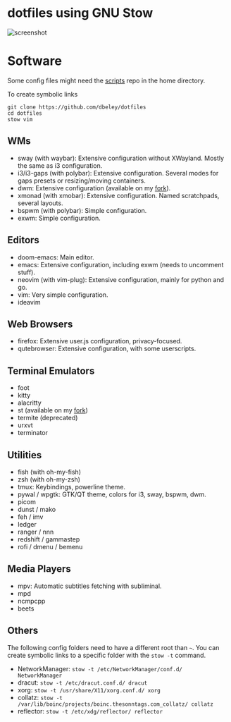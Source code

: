 # dotfiles using GNU Stow

![screenshot](https://raw.githubusercontent.com/dbeley/dotfiles/master/screenshot.png)

# Software

Some config files might need the [scripts](https://github.com/dbeley/scripts) repo in the home directory.

To create symbolic links
```
git clone https://github.com/dbeley/dotfiles
cd dotfiles
stow vim
```

## WMs

* sway (with waybar): Extensive configuration without XWayland. Mostly the same as i3 configuration.
* i3/i3-gaps (with polybar): Extensive configuration. Several modes for gaps presets or resizing/moving containers.
* dwm: Extensive configuration (available on my [fork](https://github.com/dbeley/dwm)).
* xmonad (with xmobar): Extensive configuration. Named scratchpads, several layouts.
* bspwm (with polybar): Simple configuration.
* exwm: Simple configuration.

## Editors

* doom-emacs: Main editor.
* emacs: Extensive configuration, including exwm (needs to uncomment stuff).
* neovim (with vim-plug): Extensive configuration, mainly for python and go.
* vim: Very simple configuration.
* ideavim

## Web Browsers

* firefox: Extensive user.js configuration, privacy-focused.
* qutebrowser: Extensive configuration, with some userscripts.

## Terminal Emulators

* foot
* kitty
* alacritty
* st (available on my [fork](https://github.com/dbeley/st))
* termite (deprecated)
* urxvt
* terminator


## Utilities

* fish (with oh-my-fish)
* zsh (with oh-my-zsh)
* tmux: Keybindings, powerline theme.
* pywal / wpgtk: GTK/QT theme, colors for i3, sway, bspwm, dwm.
* picom
* dunst / mako
* feh / imv
* ledger
* ranger / nnn
* redshift / gammastep
* rofi / dmenu / bemenu

## Media Players

* mpv: Automatic subtitles fetching with subliminal.
* mpd
* ncmpcpp
* beets

## Others

The following config folders need to have a different root than `~`. You can create symbolic links to a specific folder with the `stow -t` command.
* NetworkManager: `stow -t /etc/NetworkManager/conf.d/ NetworkManager`
* dracut: `stow -t /etc/dracut.conf.d/ dracut`
* xorg: `stow -t /usr/share/X11/xorg.conf.d/ xorg`
* collatz: `stow -t /var/lib/boinc/projects/boinc.thesonntags.com_collatz/ collatz`
* reflector: `stow -t /etc/xdg/reflector/ reflector`
